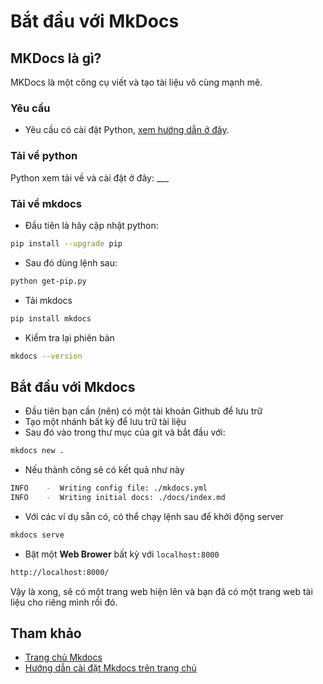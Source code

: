 # Bắt đầu với MkDocs

## MKDocs là gì?

MKDocs là một công cụ viết và tạo tài liệu vô cùng mạnh mẽ.

### Yêu cầu

- Yêu cầu có cài đặt Python, [xem hướng dẫn ở đây]().


### Tải về python

Python xem tải về và cài đặt ở đây: ___

### Tải về mkdocs

- Đầu tiên là hãy cập nhật python:

```bash
pip install --upgrade pip
```

- Sau đó dùng lệnh sau:

```bash
python get-pip.py
```

- Tải mkdocs

```bash
pip install mkdocs
```

- Kiểm tra lại phiên bản

```bash
mkdocs --version
```

## Bắt đầu với Mkdocs

- Đầu tiên bạn cần (nên) có một tài khoản Github để lưu trữ
- Tạo một nhánh bất kỳ để lưu trữ tài liệu
- Sau đó vào trong thư mục của git và bắt đầu với:

```bash
mkdocs new .
```

- Nếu thành công sẽ có kết quả như này

```bash
INFO    -  Writing config file: ./mkdocs.yml
INFO    -  Writing initial docs: ./docs/index.md
```

- Với các ví dụ sẵn có, có thể chạy lệnh sau để khởi động server

```bash
mkdocs serve
```

- Bật một __Web Brower__ bất kỳ với `localhost:8000`

```bash
http://localhost:8000/
```

Vậy là xong, sẽ có một trang web hiện lên và bạn đã có một trang web tài liệu cho riêng mình rồi đó.

## Tham khảo

- [Trang chủ Mkdocs](https://www.mkdocs.org)
- [Hướng dẫn cài đặt Mkdocs trên trang chủ](https://www.mkdocs.org/user-guide/installation/)